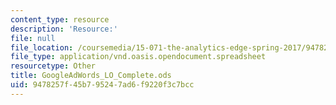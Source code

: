 ```yaml
---
content_type: resource
description: 'Resource:'
file: null
file_location: /coursemedia/15-071-the-analytics-edge-spring-2017/9478257f45b795247ad6f9220f3c7bcc_GoogleAdWords_LO_Complete.ods
file_type: application/vnd.oasis.opendocument.spreadsheet
resourcetype: Other
title: GoogleAdWords_LO_Complete.ods
uid: 9478257f-45b7-9524-7ad6-f9220f3c7bcc
---
```

